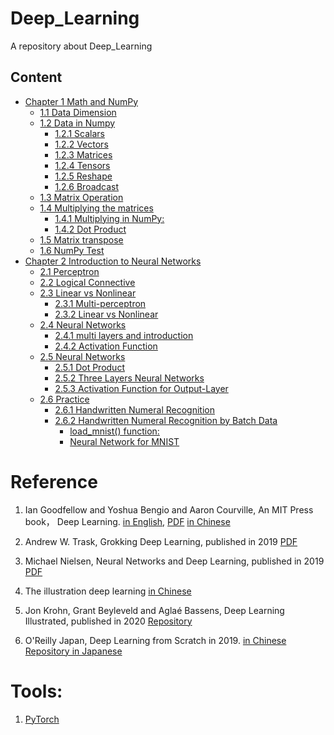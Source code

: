 

<!--
 * @Author       : Jingsheng Lyu
 * @Date         : 2020-06-29 16:55:08
 * @LastEditors  : Jingsheng Lyu
 * @LastEditTime : 2020-07-02 00:00:01
 * @FilePath     : /Deep_Learning/README.md
 * @Github       : https://github.com/jingshenglyu
 * @Web          : https://jingshenglyu.github.io/
 * @E-Mail       : jingshenglyu@gmail.com
--> 

# Deep_Learning
A repository about Deep_Learning

## Content

- [Chapter 1 Math and NumPy](https://github.com/jingshenglyu/Deep_Learning/tree/master/Chapter1)
    - [1.1 Data Dimension](https://github.com/jingshenglyu/Deep_Learning/tree/master/Chapter1/CH1_1And2)
    - [1.2 Data in Numpy](https://github.com/jingshenglyu/Deep_Learning/tree/master/Chapter1/CH1_1And2#12-data-in-numpy)
        - [1.2.1 Scalars](https://github.com/jingshenglyu/Deep_Learning/tree/master/Chapter1/CH1_1And2#12-data-in-numpy)
        - [1.2.2 Vectors](https://github.com/jingshenglyu/Deep_Learning/tree/master/Chapter1/CH1_1And2#12-data-in-numpy)
        - [1.2.3 Matrices](https://github.com/jingshenglyu/Deep_Learning/tree/master/Chapter1/CH1_1And2#12-data-in-numpy)
        - [1.2.4 Tensors](https://github.com/jingshenglyu/Deep_Learning/tree/master/Chapter1/CH1_1And2#12-data-in-numpy)
        - [1.2.5 Reshape](https://github.com/jingshenglyu/Deep_Learning/tree/master/Chapter1/CH1_1And2#12-data-in-numpy)
        - [1.2.6 Broadcast](https://github.com/jingshenglyu/Deep_Learning/tree/master/Chapter1/CH1_1And2#12-data-in-numpy)
    - [1.3 Matrix Operation](https://github.com/jingshenglyu/Deep_Learning/tree/master/Chapter1/CH1_3)
    - [1.4 Multiplying the matrices](https://github.com/jingshenglyu/Deep_Learning/tree/master/Chapter1/CH1_4)
        - [1.4.1 Multiplying in NumPy:](https://github.com/jingshenglyu/Deep_Learning/tree/master/Chapter1/CH1_4)
        - [1.4.2 Dot Product](https://github.com/jingshenglyu/Deep_Learning/tree/master/Chapter1/CH1_4)
    - [1.5 Matrix transpose](https://github.com/jingshenglyu/Deep_Learning/tree/master/Chapter1/CH1_5)
    - [1.6 NumPy Test](https://github.com/jingshenglyu/Deep_Learning/blob/master/Chapter1/CH1_6/NumPy_Test.ipynb)
- [Chapter 2 Introduction to Neural Networks](#chapter-2-introduction-to-neural-networks)
    - [2.1 Perceptron](#21-perceptron)
    - [2.2 Logical Connective](#22-logical-connective)
    - [2.3 Linear vs Nonlinear](#23-linear-vs-nonlinear)
        - [2.3.1 Multi-perceptron](#231-multi-perceptron)
        - [2.3.2 Linear vs Nonlinear](#232-linear-vs-nonlinear)
    - [2.4 Neural Networks](#24-neural-networks)
        - [2.4.1 multi layers and introduction](#241-multi-layers-and-introduction)
        - [2.4.2 Activation Function](#242-activation-function)
    - [2.5 Neural Networks](#25-neural-networks)
        - [2.5.1 Dot Product](#251-dot-product)
        - [2.5.2 Three Layers Neural Networks](#252-three-layers-neural-networks)
        - [2.5.3 Activation Function for Output-Layer](#253-activation-function-for-output-layer)
    - [2.6 Practice](#26-practice)
        - [2.6.1 Handwritten Numeral Recognition](#261-handwritten-numeral-recognition)
        - [2.6.2 Handwritten Numeral Recognition by Batch Data](#262-handwritten-numeral-recognition-by-batch-data)
            - [load_mnist() function:](#load_mnist-function)
            - [Neural Network for MNIST](#neural-network-for-mnist)


# Reference
1. Ian Goodfellow and Yoshua Bengio and Aaron Courville, An MIT Press book， Deep Learning. [in English](http://www.deeplearningbook.org/), [PDF](https://github.com/janishar/mit-deep-learning-book-pdf/blob/master/complete-book-pdf/Ian%20Goodfellow%2C%20Yoshua%20Bengio%2C%20Aaron%20Courville%20-%20Deep%20Learning%20(2017%2C%20MIT).pdf) [in Chinese](https://github.com/exacity/deeplearningbook-chinese)

2. Andrew W. Trask, Grokking Deep Learning, published in 2019 [PDF](http://www.hdip-data-analytics.com/_media/resources/pdf/s4/grokking_deep_learning.pdf)

3. Michael Nielsen, Neural Networks and Deep Learning, published in 2019 [PDF](http://static.latexstudio.net/article/2018/0912/neuralnetworksanddeeplearning.pdf)

4. The illustration deep learning [in Chinese](https://github.com/IammyselfYBX/The_illustration_deep_learning/blob/master/BOOKS/%E5%9B%BE%E8%A7%A3%E6%B7%B1%E5%BA%A6%E5%AD%A6%E4%B9%A0.pdf)

5.  Jon Krohn, Grant Beyleveld and Aglaé Bassens, Deep Learning Illustrated, published in 2020 [Repository](https://github.com/the-deep-learners/deep-learning-illustrated)

6. O'Reilly Japan, Deep Learning from Scratch in 2019. [in Chinese](https://github.com/LeoLiu8023AmyLu/Machine_Learning/blob/master/%E6%B7%B1%E5%BA%A6%E5%AD%A6%E4%B9%A0%E5%85%A5%E9%97%A8-%E5%9F%BA%E4%BA%8Epython%E7%9A%84%E7%90%86%E8%AE%BA%E4%B8%8E%E5%AE%9E%E7%8E%B0.pdf)  
[Repository in Japanese](https://github.com/oreilly-japan/deep-learning-from-scratch)

# Tools:
1. [PyTorch](https://github.com/ZhiqiangHo/awesome-machine-learning/blob/master/Pytorch%20%E3%80%8A%20%E6%B7%B1%E5%BA%A6%E5%AD%A6%E4%B9%A0%E5%85%A5%E9%97%A8%E4%B9%8BPyTorch.%E5%BB%96%E6%98%9F%E5%AE%87(%E8%AF%A6%E7%BB%86%E4%B9%A6%E7%AD%BE)%E3%80%8B.pdf)

